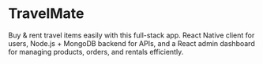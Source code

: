 # TravelMate
Buy & rent travel items easily with this full-stack app. React Native client for users, Node.js + MongoDB backend for APIs, and a React admin dashboard for managing products, orders, and rentals efficiently.
